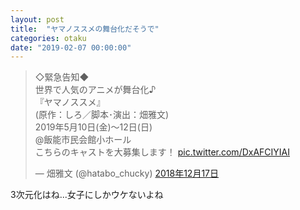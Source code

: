 ```yaml
---
layout: post
title:  "ヤマノススメの舞台化だそうで"
categories: otaku
date: "2019-02-07 00:00:00"
---
```


<blockquote class="twitter-tweet" data-lang="ja"><p lang="ja" dir="ltr">◇緊急告知◆<br>世界で人気のアニメが舞台化♪<br>『ヤマノススメ』<br>(原作：しろ／脚本･演出：畑雅文)<br>2019年5月10日(金)～12日(日)<br>@飯能市民会館小ホール<br>こちらのキャストを大募集します！ <a href="https://t.co/DxAFCIYIAI">pic.twitter.com/DxAFCIYIAI</a></p>&mdash; 畑雅文 (@hatabo_chucky) <a href="https://twitter.com/hatabo_chucky/status/1074471552102481921?ref_src=twsrc%5Etfw">2018年12月17日</a></blockquote>
<script async src="https://platform.twitter.com/widgets.js" charset="utf-8"></script>

3次元化はね...女子にしかウケないよね
